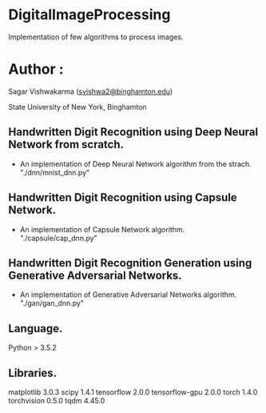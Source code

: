 # DigitalImageProcessing

Implementation of few algorithms to process images.

Author :
============
Sagar Vishwakarma (svishwa2@binghamton.edu)

State University of New York, Binghamton


## Handwritten Digit Recognition using Deep Neural Network from scratch.
- An implementation of Deep Neural Network algorithm from the strach. "./dnn/mnist_dnn.py"


## Handwritten Digit Recognition using Capsule Network.
- An implementation of Capsule Network algorithm. "./capsule/cap_dnn.py"


## Handwritten Digit Recognition Generation using Generative Adversarial Networks.
- An implementation of Generative Adversarial Networks algorithm. "./gan/gan_dnn.py"


## Language.
Python                      > 3.5.2


## Libraries.
matplotlib                    3.0.3
scipy                         1.4.1
tensorflow                    2.0.0
tensorflow-gpu                2.0.0
torch                         1.4.0
torchvision                   0.5.0
tqdm                          4.45.0
